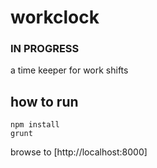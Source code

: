 # workclock

### IN PROGRESS

a time keeper for work shifts

## how to run

```
npm install
grunt
```
browse to [http://localhost:8000]
